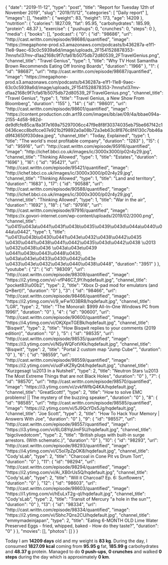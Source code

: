 {
    "date": "2019-11-12",
    "type": "post",
    "title": "Report for Tuesday 12th of November 2019",
    "slug": "2019\/11\/12",
    "categories": [
        "Daily report"
    ],
    "images": [],
    "health": {
        "weight": 83,
        "height": 173,
        "age": 14209
    },
    "nutrition": {
        "calories": 1827.09,
        "fat": 95.95,
        "carbohydrates": 185.99,
        "protein": 48.37
    },
    "exercise": {
        "pushups": 0,
        "crunches": 0,
        "steps": 0
    },
    "media": {
        "books": [],
        "podcast": {
            "0": {
                "id": "98686",
                "url": "http:\/\/cast.writtn.com\/episode\/98686\/quantified",
                "image": "https:\/\/megaphone-prod.s3.amazonaws.com\/podcasts\/b436287a-e1f1-11e8-9aec-63c0c5939a6d\/image\/uploads_2F1541528878353-7mnsfxl37mv-d1aa2168c9f7cfa61b5075db72d80539_2FTravelGenius.png",
                "channel_title": "Travel Genius",
                "type": 1,
                "title": "Why TV Host Samantha Brown Recommends Eating Off Ironing Boards",
                "duration": "1966"
            },
            "1": {
                "id": "98687",
                "url": "http:\/\/cast.writtn.com\/episode\/98687\/quantified",
                "image": "https:\/\/megaphone-prod.s3.amazonaws.com\/podcasts\/b436287a-e1f1-11e8-9aec-63c0c5939a6d\/image\/uploads_2F1541528878353-7mnsfxl37mv-d1aa2168c9f7cfa61b5075db72d80539_2FTravelGenius.png",
                "channel_title": "Travel Genius",
                "type": 1,
                "title": "Travel Genius, a New Show From Bloomberg",
                "duration": "155"
            },
            "14": {
                "id": "98601",
                "url": "http:\/\/cast.writtn.com\/episode\/98601\/quantified",
                "image": "https:\/\/content.production.cdn.art19.com\/images\/bb\/ae\/09\/4a\/bbae094a-2155-4d58-982d-de9dfcfe85ca\/8a3f7e169a75297006cc47f9e8f8f30374035eb75be667f42c10436cecc8bdfcce07e921b2f9892a0a08b72a3eb63c8f876c8f4130c7bb46ad9f43650f030dea.jpeg",
                "channel_title": "Today, Explained",
                "type": 1,
                "title": "The world's most profitable company",
                "duration": "1283"
            },
            "15": {
                "id": "95916",
                "url": "http:\/\/cast.writtn.com\/episode\/95916\/quantified",
                "image": "http:\/\/ichef.bbci.co.uk\/images\/ic\/3000x3000\/p02r4y29.jpg",
                "channel_title": "Thinking Allowed",
                "type": 1,
                "title": "Estates",
                "duration": "1696"
            },
            "16": {
                "id": "95421",
                "url": "http:\/\/cast.writtn.com\/episode\/95421\/quantified",
                "image": "http:\/\/ichef.bbci.co.uk\/images\/ic\/3000x3000\/p02r4y29.jpg",
                "channel_title": "Thinking Allowed",
                "type": 1,
                "title": "Land and territory",
                "duration": "1683"
            },
            "17": {
                "id": "90588",
                "url": "http:\/\/cast.writtn.com\/episode\/90588\/quantified",
                "image": "http:\/\/ichef.bbci.co.uk\/images\/ic\/3000x3000\/p02r4y29.jpg",
                "channel_title": "Thinking Allowed",
                "type": 1,
                "title": "War in the air",
                "duration": "1692"
            },
            "18": {
                "id": "97916",
                "url": "http:\/\/cast.writtn.com\/episode\/97916\/quantified",
                "image": "https:\/\/x.govori-internet.com\/wp-content\/uploads\/2019\/02\/2000.png",
                "channel_title": "\u0415\u043a\u0441\u043f\u043b\u0435\u0439\u043d\u044a\u0440\u044a\u0442",
                "type": 1,
                "title": "\u0413\u043b\u0430\u0441\u043e\u0432\u0438\u0442\u0435 \u0430\u0441\u0438\u0441\u0442\u0435\u043d\u0442\u0438 \u2013 \u0432\u0438\u0436 \u043a\u043e\u0439 \u0441\u043b\u0443\u0448\u0430, \u043a\u043e\u0433\u0430\u0442\u043e \u0433\u043e\u0432\u043e\u0440\u0438\u0448",
                "duration": "3951"
            }
        },
        "youtube": {
            "2": {
                "id": "98309",
                "url": "http:\/\/cast.writtn.com\/episode\/98309\/quantified",
                "image": "https:\/\/i2.ytimg.com\/vi\/-vfP46C7_9Y\/hqdefault.jpg",
                "channel_title": "pocket83\u00b2",
                "type": 2,
                "title": "Xbox D-pad mod for emulators (and Q*Bert)!",
                "duration": "0"
            },
            "3": {
                "id": "98466",
                "url": "http:\/\/cast.writtn.com\/episode\/98466\/quantified",
                "image": "https:\/\/i2.ytimg.com\/vi\/9_wFw1O3BR8\/hqdefault.jpg",
                "channel_title": "LGR",
                "type": 2,
                "title": "The Monorail: $999 All-In-One Windows PC from 1996!",
                "duration": "0"
            },
            "4": {
                "id": "90600",
                "url": "http:\/\/cast.writtn.com\/episode\/90600\/quantified",
                "image": "https:\/\/i4.ytimg.com\/vi\/OKjXpxTGEBk\/hqdefault.jpg",
                "channel_title": "Bisqwit",
                "type": 2,
                "title": "How Bisqwit replies to your comments (2019 edition)",
                "duration": "0"
            },
            "5": {
                "id": "98535",
                "url": "http:\/\/cast.writtn.com\/episode\/98535\/quantified",
                "image": "https:\/\/i3.ytimg.com\/vi\/NSyWQFotVKk\/hqdefault.jpg",
                "channel_title": "Bisqwit",
                "type": 2,
                "title": "Portal 2 custom map \"Jump Cube\"",
                "duration": "0"
            },
            "6": {
                "id": "98559",
                "url": "http:\/\/cast.writtn.com\/episode\/98559\/quantified",
                "image": "https:\/\/i2.ytimg.com\/vi\/udFxKZRyQt4\/hqdefault.jpg",
                "channel_title": "Kurzgesagt \u2013 In a Nutshell",
                "type": 2,
                "title": "Neutron Stars \u2013 The Most Extreme Things that are not Black Holes",
                "duration": "0"
            },
            "7": {
                "id": "98570",
                "url": "http:\/\/cast.writtn.com\/episode\/98570\/quantified",
                "image": "https:\/\/i3.ytimg.com\/vi\/zvkfWfbQ4KA\/hqdefault.jpg",
                "channel_title": "GreatScott!",
                "type": 2,
                "title": "How to solve EMC problems! || The mystery of the buzzing speaker",
                "duration": "0"
            },
            "8": {
                "id": "98585",
                "url": "http:\/\/cast.writtn.com\/episode\/98585\/quantified",
                "image": "https:\/\/i2.ytimg.com\/vi\/5J9QcYDs5Jg\/hqdefault.jpg",
                "channel_title": "Joe Scott",
                "type": 2,
                "title": "How To Hack Your Memory | Answers With Joe",
                "duration": "0"
            },
            "9": {
                "id": "98557",
                "url": "http:\/\/cast.writtn.com\/episode\/98557\/quantified",
                "image": "https:\/\/i3.ytimg.com\/vi\/6LG8YqUmF5U\/hqdefault.jpg",
                "channel_title": "bigclivedotcom",
                "type": 2,
                "title": "British plugs with built-in surge arrestors.  (With schematic.)",
                "duration": "0"
            },
            "10": {
                "id": "98293",
                "url": "http:\/\/cast.writtn.com\/episode\/98293\/quantified",
                "image": "https:\/\/i4.ytimg.com\/vi\/C5oI7pZpOK8\/hqdefault.jpg",
                "channel_title": "Cody'sLab",
                "type": 2,
                "title": "Charcoal in Cone Pit vs Drum Tort",
                "duration": "0"
            },
            "11": {
                "id": "98294",
                "url": "http:\/\/cast.writtn.com\/episode\/98294\/quantified",
                "image": "https:\/\/i2.ytimg.com\/vi\/Ai_XB0rUs5Q\/hqdefault.jpg",
                "channel_title": "Cody'sLab",
                "type": 2,
                "title": "Will it Charcoal? Ep. 6: Sunflowers",
                "duration": "0"
            },
            "12": {
                "id": "98603",
                "url": "http:\/\/cast.writtn.com\/episode\/98603\/quantified",
                "image": "https:\/\/i1.ytimg.com\/vi\/hEuLxT2g-qI\/hqdefault.jpg",
                "channel_title": "Cody'sLab",
                "type": 2,
                "title": "Transit of Mercury \"a hole in the sun\"",
                "duration": "0"
            },
            "13": {
                "id": "98334",
                "url": "http:\/\/cast.writtn.com\/episode\/98334\/quantified",
                "image": "https:\/\/i2.ytimg.com\/vi\/5bhc7Qns2CU\/hqdefault.jpg",
                "channel_title": "emmymadeinjapan",
                "type": 2,
                "title": "Eating 6-MONTH OLD Lime Water Preserved Eggs - fried, whipped, baked - How do they taste?",
                "duration": "0"
            }
        },
        "movies": [],
        "photos": []
    }
}

Today I am <strong>14209 days</strong> old and my weight is <strong>83 kg</strong>. During the day, I consumed <strong>1827.09 kcal</strong> coming from <strong>95.95 g</strong> fat, <strong>185.99 g</strong> carbohydrates and <strong>48.37 g</strong> protein. Managed to do <strong>0 push-ups</strong>, <strong>0 crunches</strong> and walked <strong>0 steps</strong> during the day which is approximately <strong>0 km</strong>.